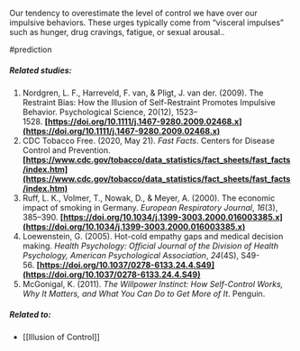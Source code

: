Our tendency to overestimate the level of control we have over our impulsive behaviors. These urges typically come from “visceral impulses” such as hunger, drug cravings, fatigue, or sexual arousal..

#prediction 
##### Related studies: 

1. Nordgren, L. F., Harreveld, F. van, & Pligt, J. van der. (2009). The Restraint Bias: How the Illusion of Self-Restraint Promotes Impulsive Behavior. Psychological Science, 20(12), 1523–1528. **[https://doi.org/10.1111/j.1467-9280.2009.02468.x](https://doi.org/10.1111/j.1467-9280.2009.02468.x)**
2. CDC Tobacco Free. (2020, May 21). _Fast Facts_. Centers for Disease Control and Prevention.**[https://www.cdc.gov/tobacco/data_statistics/fact_sheets/fast_facts/index.htm](https://www.cdc.gov/tobacco/data_statistics/fact_sheets/fast_facts/index.htm)**
3. Ruff, L. K., Volmer, T., Nowak, D., & Meyer, A. (2000). The economic impact of smoking in Germany. _European Respiratory Journal_, _16_(3), 385–390. **[https://doi.org/10.1034/j.1399-3003.2000.016003385.x](https://doi.org/10.1034/j.1399-3003.2000.016003385.x)**
4. Loewenstein, G. (2005). Hot-cold empathy gaps and medical decision making. _Health Psychology: Official Journal of the Division of Health Psychology, American Psychological Association_, _24_(4S), S49-56. **[https://doi.org/10.1037/0278-6133.24.4.S49](https://doi.org/10.1037/0278-6133.24.4.S49)**
5. McGonigal, K. (2011). _The Willpower Instinct: How Self-Control Works, Why It Matters, and What You Can Do to Get More of It_. Penguin.

##### Related to:

- [[Illusion of Control]] 
